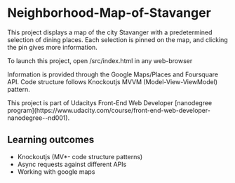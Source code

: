 # Neighborhood-Map-of-Stavanger

<p>This project displays a map of the city Stavanger with a predetermined 
selection of dining places. Each selection is pinned on the map, 
and clicking the pin gives more information.</p>

<p>To launch this project, open /src/index.html in any web-browser</p>

<p>Information is provided through the Google Maps/Places and Foursquare API. 
Code structure follows Knockoutjs MVVM (Model-View-ViewModel) pattern.</p>

<p>This project is part of Udacitys Front-End Web Developer [nanodegree 
program](https://www.udacity.com/course/front-end-web-developer-nanodegree--nd001).</p>

## Learning outcomes
* Knockoutjs (MV*- code structure patterns)
* Async requests against different APIs
* Working with google maps
